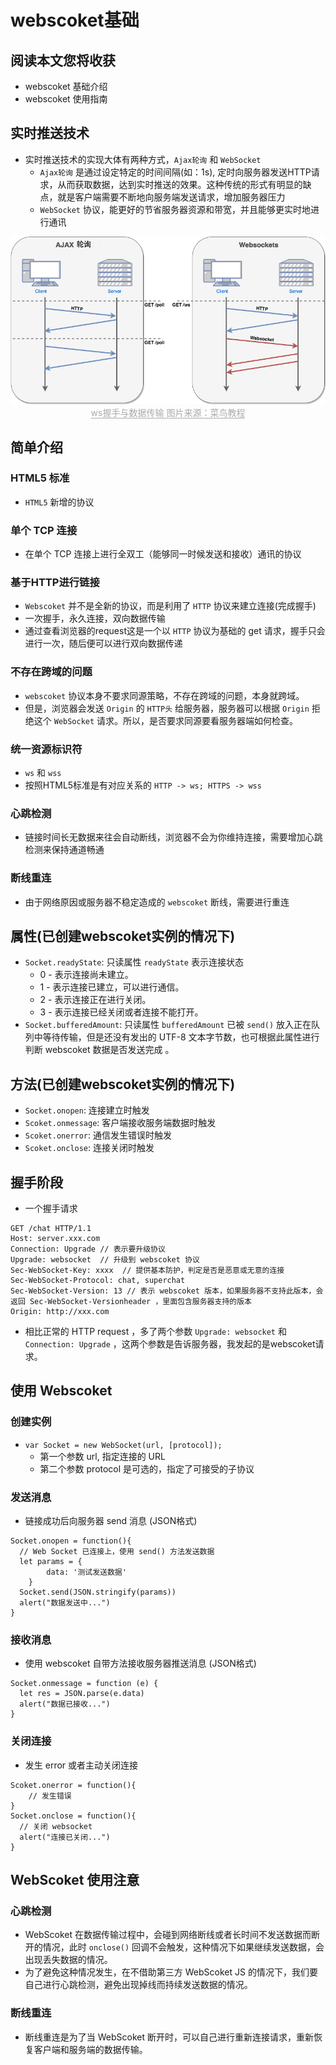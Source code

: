 # webscoket基础

## 阅读本文您将收获
* webscoket 基础介绍
* webscoket 使用指南

## 实时推送技术
* 实时推送技术的实现大体有两种方式，`Ajax轮询` 和 `WebSocket`
	* `Ajax轮询` 是通过设定特定的时间间隔(如：1s), 定时向服务器发送HTTP请求，从而获取数据，达到实时推送的效果。这种传统的形式有明显的缺点，就是客户端需要不断地向服务端发送请求，增加服务器压力
	* `WebSocket` 协议，能更好的节省服务器资源和带宽，并且能够更实时地进行通讯

<center>
    <img src="../../images/ws.png">
    <div><span style="color: #aaa; border-bottom: 1px solid #aaa;">ws握手与数据传输  图片来源：菜鸟教程</span></div>
</center>

## 简单介绍
### HTML5 标准
* `HTML5` 新增的协议

### 单个 TCP 连接
* 在单个 TCP 连接上进行全双工（能够同一时候发送和接收）通讯的协议

### 基于HTTP进行链接
* `Webscoket` 并不是全新的协议，而是利用了 `HTTP` 协议来建立连接(完成握手)
* 一次握手，永久连接，双向数据传输
* 通过查看浏览器的request这是一个以 `HTTP` 协议为基础的 get 请求，握手只会进行一次，随后便可以进行双向数据传递

### 不存在跨域的问题
* `webscoket` 协议本身不要求同源策略，不存在跨域的问题，本身就跨域。
* 但是，浏览器会发送 `Origin` 的 `HTTP头` 给服务器，服务器可以根据 `Origin` 拒绝这个 `WebSocket` 请求。所以，是否要求同源要看服务器端如何检查。

### 统一资源标识符
* `ws` 和 `wss`
* 按照HTML5标准是有对应关系的 `HTTP -> ws; HTTPS -> wss`

### 心跳检测
* 链接时间长无数据来往会自动断线，浏览器不会为你维持连接，需要增加心跳检测来保持通道畅通

### 断线重连
* 由于网络原因或服务器不稳定造成的 `webscoket` 断线，需要进行重连

## 属性(已创建webscoket实例的情况下)
* `Socket.readyState`: 只读属性 `readyState` 表示连接状态
	* 0 - 表示连接尚未建立。
	* 1 - 表示连接已建立，可以进行通信。
	* 2 - 表示连接正在进行关闭。
	* 3 - 表示连接已经关闭或者连接不能打开。
* `Socket.bufferedAmount`: 只读属性 `bufferedAmount` 已被 `send()` 放入正在队列中等待传输，但是还没有发出的 UTF-8 文本字节数，也可根据此属性进行判断 webscoket 数据是否发送完成 。

## 方法(已创建webscoket实例的情况下)
* `Socket.onopen`: 连接建立时触发
* `Scoket.onmessage`: 客户端接收服务端数据时触发
* `Scoket.onerror`: 通信发生错误时触发
* `Scoket.onclose`: 连接关闭时触发

## 握手阶段
* 一个握手请求

```
GET /chat HTTP/1.1
Host: server.xxx.com
Connection: Upgrade // 表示要升级协议
Upgrade: websocket	// 升级到 webscoket 协议
Sec-WebSocket-Key: xxxx	 // 提供基本防护，判定是否是恶意或无意的连接
Sec-WebSocket-Protocol: chat, superchat
Sec-WebSocket-Version: 13 // 表示 webscoket 版本，如果服务器不支持此版本，会返回 Sec-WebSocket-Versionheader ，里面包含服务器支持的版本
Origin: http://xxx.com
```
* 相比正常的 HTTP request ，多了两个参数 `Upgrade: websocket` 和 `Connection: Upgrade` ，这两个参数是告诉服务器，我发起的是webscoket请求。

## 使用 Webscoket
### 创建实例
* `var Socket = new WebSocket(url, [protocol]);`
	* 第一个参数 url, 指定连接的 URL
	* 第二个参数 protocol 是可选的，指定了可接受的子协议

### 发送消息
* 链接成功后向服务器 send 消息 (JSON格式)

```
Socket.onopen = function(){
  // Web Socket 已连接上，使用 send() 方法发送数据
  let params = {
  		data: '测试发送数据'
	}
  Socket.send(JSON.stringify(params))
  alert("数据发送中...")
}
```

### 接收消息
* 使用 webscoket 自带方法接收服务器推送消息 (JSON格式)

```
Socket.onmessage = function (e) { 
  let res = JSON.parse(e.data)
  alert("数据已接收...")
}
```

### 关闭连接
* 发生 error 或者主动关闭连接

```
Scoket.onerror = function(){
	// 发生错误
}
Socket.onclose = function(){ 
  // 关闭 websocket
  alert("连接已关闭...")
}
```

## WebScoket 使用注意
### 心跳检测
* WebScoket 在数据传输过程中，会碰到网络断线或者长时间不发送数据而断开的情况，此时 `onclose()` 回调不会触发，这种情况下如果继续发送数据，会出现丢失数据的情况。
* 为了避免这种情况发生，在不借助第三方 WebScoket JS 的情况下，我们要自己进行心跳检测，避免出现掉线而持续发送数据的情况。

### 断线重连
* 断线重连是为了当 WebScoket 断开时，可以自己进行重新连接请求，重新恢复客户端和服务端的数据传输。